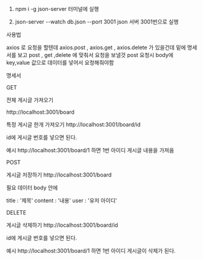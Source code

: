 1. npm i -g json-server
터미널에 실행

2. json-server --watch db.json --port 3001
json 서버 3001번으로 실행

사용법

axios 로 요청을 할텐데
axios.post , axios.get , axios.delete
가 있을건데 밑에 명세서를 보고 post , get ,delete 에 맞춰서 요청을 보낼것
post 요청시 body에 key,value 값으로 데이터를 넣어서 요청해줘야함


명세서


GET

전체 게시글 가져오기

http://localhost:3001/board

특정 게시글 한개 가져오기
http://localhost:3001/board/id

id에 게시글 번호를 넣으면 된다.

예시
http://localhost:3001/board/1
하면 1번 아이디 게시글 내용을 가져옴


POST

게시글 저장하기
http://localhost:3001/board

필요 데이터 
body 안에 

title : '제목'
content : '내용'
user : '유저 아이디'

DELETE

게시글 삭제하기
http://localhost:3001/board/id

id에 게시글 번호를 넣으면 된다.

예시
http://localhost:3001/board/1
하면 1번 아이디 게시글이 삭제가 된다.
